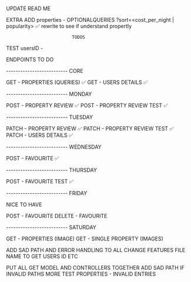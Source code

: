 UPDATE READ ME

EXTRA
ADD properties - OPTIONALQUERIES
?sort=<cost_per_night | popularity> ✅ rewrite to see if understand propertly

                             TODOS

TEST usersID -

ENDPOINTS TO DO

-------------------------- CORE

GET - PROPERTIES (QUERIES) ✅
GET - USERS DETAILS ✅

-------------------------- MONDAY

POST - PROPERTY REVIEW ✅
POST - PROPERTY REVIEW TEST ✅

-------------------------- TUESDAY

PATCH - PROPERTY REVIEW ✅
PATCH - PROPERTY REVIEW TEST ✅
PATCH - USERS DETAILS ✅

-------------------------- WEDNESDAY

POST - FAVOURITE ✅

-------------------------- THURSDAY

POST - FAVOURITE TEST ✅

-------------------------- FRIDAY

NICE TO HAVE

POST - FAVOURITE
DELETE - FAVOURITE

-------------------------- SATURDAY

GET - PROPERTIES (IMAGE)
GET - SINGLE PROPERTY (IMAGES)

ADD SAD PATH AND ERROR HANDLING TO ALL
CHANGE FEATURES FILE NAME TO GET USERS ID ETC

PUT ALL GET MODEL AND CONTROLLERS TOGETHER
ADD SAD PATH IF INVALID PATHS
MORE TEST PROPERTIES - INVALID ENTRIES
